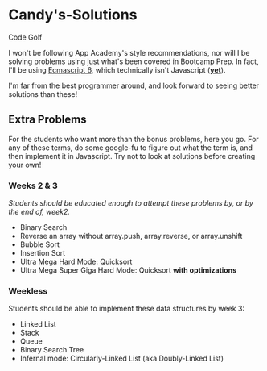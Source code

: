 # Candy's-Solutions
Code Golf

I won't be following App Academy's style recommendations, nor will I be solving problems using just what's been covered in Bootcamp Prep. In fact, I'll be using [Ecmascript 6](http://es6-features.org/#ExpressionBodies), which technically isn't Javascript ([__yet__](https://developer.mozilla.org/en-US/docs/Web/JavaScript/New_in_JavaScript/ECMAScript_6_support_in_Mozilla)).

I'm far from the best programmer around, and look forward to seeing better solutions than these!

## Extra Problems
For the students who want more than the bonus problems, here you go. For any of these terms, do some google-fu to figure out what the term is, and then implement it in Javascript. Try not to look at solutions before creating your own! 

### Weeks 2 & 3
_Students should be educated enough to attempt these problems by, or by the end of, week2._

* Binary Search
* Reverse an array without array.push, array.reverse, or array.unshift
* Bubble Sort
* Insertion Sort
* Ultra Mega Hard Mode: Quicksort
* Ultra Mega Super Giga Hard Mode: Quicksort __with optimizations__

### Weekless
Students should be able to implement these data structures by week 3:
* Linked List
* Stack
* Queue
* Binary Search Tree
* Infernal mode: Circularly-Linked List (aka Doubly-Linked List)
